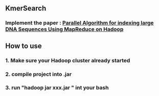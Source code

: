 ## KmerSearch
### Implement the paper : [Parallel Algorithm for indexing large DNA Sequences Using MapReduce on Hadoop](<https://ieeexplore.ieee.org/document/8217895>)

## How to use
### 1. Make sure your Hadoop cluster already started
### 2. compile project into .jar
### 3. run "hadoop jar xxx.jar <hdfs input path> <hdfs output path>" int your bash

